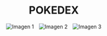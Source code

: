<h1 align="center">POKEDEX</h1>

<p align="center">
  <img src="https://i.postimg.cc/yxFkfGHx/imagen-2023-12-03-202847652.png" alt="Imagen 1" style="margin-right: 10px;"/>
  <img src="https://i.postimg.cc/PqRgcrXV/imagen-2023-12-03-203320400.png" alt="Imagen 2" style="margin-right: 10px;"/>
  <img src="https://i.postimg.cc/xjHwx2Wg/imagen-2023-12-03-203354149.png" alt="Imagen 3"/>
</p>
